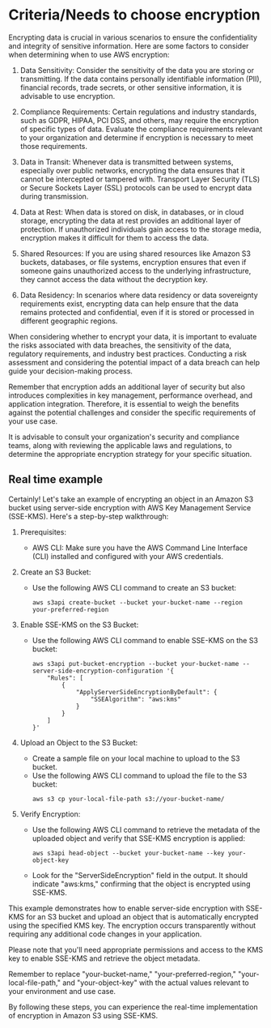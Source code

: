 # Criteria/Needs to choose encryption

Encrypting data is crucial in various scenarios to ensure the confidentiality and integrity of sensitive information. Here are some factors to consider when determining when to use AWS encryption:

1. Data Sensitivity: Consider the sensitivity of the data you are storing or transmitting. If the data contains personally identifiable information (PII), financial records, trade secrets, or other sensitive information, it is advisable to use encryption.

2. Compliance Requirements: Certain regulations and industry standards, such as GDPR, HIPAA, PCI DSS, and others, may require the encryption of specific types of data. Evaluate the compliance requirements relevant to your organization and determine if encryption is necessary to meet those requirements.

3. Data in Transit: Whenever data is transmitted between systems, especially over public networks, encrypting the data ensures that it cannot be intercepted or tampered with. Transport Layer Security (TLS) or Secure Sockets Layer (SSL) protocols can be used to encrypt data during transmission.

4. Data at Rest: When data is stored on disk, in databases, or in cloud storage, encrypting the data at rest provides an additional layer of protection. If unauthorized individuals gain access to the storage media, encryption makes it difficult for them to access the data.

5. Shared Resources: If you are using shared resources like Amazon S3 buckets, databases, or file systems, encryption ensures that even if someone gains unauthorized access to the underlying infrastructure, they cannot access the data without the decryption key.

6. Data Residency: In scenarios where data residency or data sovereignty requirements exist, encrypting data can help ensure that the data remains protected and confidential, even if it is stored or processed in different geographic regions.

When considering whether to encrypt your data, it is important to evaluate the risks associated with data breaches, the sensitivity of the data, regulatory requirements, and industry best practices. Conducting a risk assessment and considering the potential impact of a data breach can help guide your decision-making process.

Remember that encryption adds an additional layer of security but also introduces complexities in key management, performance overhead, and application integration. Therefore, it is essential to weigh the benefits against the potential challenges and consider the specific requirements of your use case.

It is advisable to consult your organization's security and compliance teams, along with reviewing the applicable laws and regulations, to determine the appropriate encryption strategy for your specific situation.

## Real time example

Certainly! Let's take an example of encrypting an object in an Amazon S3 bucket using server-side encryption with AWS Key Management Service (SSE-KMS). Here's a step-by-step walkthrough:

1. Prerequisites:

   - AWS CLI: Make sure you have the AWS Command Line Interface (CLI) installed and configured with your AWS credentials.

2. Create an S3 Bucket:

   - Use the following AWS CLI command to create an S3 bucket:
     ```
     aws s3api create-bucket --bucket your-bucket-name --region your-preferred-region
     ```

3. Enable SSE-KMS on the S3 Bucket:

   - Use the following AWS CLI command to enable SSE-KMS on the S3 bucket:
     ```
     aws s3api put-bucket-encryption --bucket your-bucket-name --server-side-encryption-configuration '{
         "Rules": [
             {
                 "ApplyServerSideEncryptionByDefault": {
                     "SSEAlgorithm": "aws:kms"
                 }
             }
         ]
     }'
     ```

4. Upload an Object to the S3 Bucket:

   - Create a sample file on your local machine to upload to the S3 bucket.
   - Use the following AWS CLI command to upload the file to the S3 bucket:
     ```
     aws s3 cp your-local-file-path s3://your-bucket-name/
     ```

5. Verify Encryption:

   - Use the following AWS CLI command to retrieve the metadata of the uploaded object and verify that SSE-KMS encryption is applied:

     ```
     aws s3api head-object --bucket your-bucket-name --key your-object-key
     ```

   - Look for the "ServerSideEncryption" field in the output. It should indicate "aws:kms," confirming that the object is encrypted using SSE-KMS.

This example demonstrates how to enable server-side encryption with SSE-KMS for an S3 bucket and upload an object that is automatically encrypted using the specified KMS key. The encryption occurs transparently without requiring any additional code changes in your application.

Please note that you'll need appropriate permissions and access to the KMS key to enable SSE-KMS and retrieve the object metadata.

Remember to replace "your-bucket-name," "your-preferred-region," "your-local-file-path," and "your-object-key" with the actual values relevant to your environment and use case.

By following these steps, you can experience the real-time implementation of encryption in Amazon S3 using SSE-KMS.
